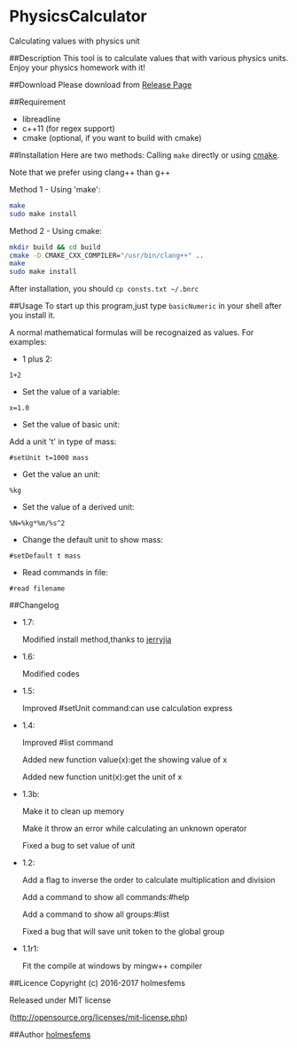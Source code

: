 PhysicsCalculator
====
Calculating values with physics unit

##Description
This tool is to calculate values that with various physics units. Enjoy your physics homework with it!

##Download
Please download from [Release Page](https://github.com/holmesfems/UnitCalculator/releases)

##Requirement
* libreadline
* c++11 (for regex support)
* cmake (optional, if you want to build with cmake)


##Installation
Here are two methods: Calling `make` directly or using [cmake](https://cmake.org/runningcmake/).

Note that we prefer using clang++ than g++

Method 1 - Using 'make':

```sh
make
sudo make install
```

Method 2 - Using cmake:

```sh
mkdir build && cd build
cmake -D CMAKE_CXX_COMPILER="/usr/bin/clang++" ..
make
sudo make install
```

After installation, you should `cp consts.txt ~/.bnrc`

##Usage
To start up this program,just type `basicNumeric` in your shell
after you install it.

A normal mathematical formulas will be recognaized as values.
For examples:

* 1 plus 2:

`1+2`

* Set the value of a variable:

`x=1.0`

* Set the value of basic unit:

Add a unit 't' in type of mass:

`#setUnit t=1000 mass`

* Get the value an unit:

`%kg`

* Set the value of a derived unit:

`%N=%kg*%m/%s^2`

* Change the default unit to show mass:

`#setDefault t mass`

* Read commands in file:

`#read filename`

##Changelog
* 1.7:

    Modified install method,thanks to [jerryjia](https://github.com/jerryjiahaha)

* 1.6:

    Modified codes

* 1.5:

    Improved #setUnit command:can use calculation express

* 1.4:

    Improved #list command

    Added new function value(x):get the showing value of x

    Added new function unit(x):get the unit of x

* 1.3b:

    Make it to clean up memory

    Make it throw an error while calculating an unknown operator

    Fixed a bug to set value of unit

* 1.2:

    Add a flag to inverse the order to calculate multiplication and division

    Add a command to show all commands:#help

    Add a command to show all groups:#list

    Fixed a bug that will save unit token to the global group

* 1.1r1:

    Fit the compile at windows by mingw++ compiler

##Licence
Copyright (c) 2016-2017 holmesfems

Released under MIT license

(http://opensource.org/licenses/mit-license.php)

##Author
[holmesfems](https://github.com/holmesfems)
